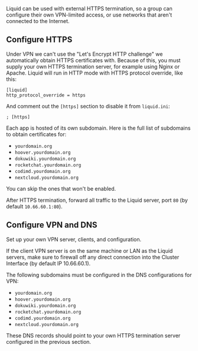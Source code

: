 Liquid can be used with external HTTPS termination, so a group can configure their own VPN-limited access, or use networks that aren't connected to the Internet.

## Configure HTTPS

Under VPN we can't use the "Let's Encrypt HTTP challenge" we automatically obtain HTTPS certificates with. Because of this, you must supply your own HTTPS termination server, for example using Nginx or Apache. Liquid will run in HTTP mode with HTTPS protocol override, like this:

```
[liquid]
http_protocol_override = https
```

And comment out the `[https]` section to disable it from `liquid.ini`:

```
; [https]
```

Each app is hosted of its own subdomain. Here is the full list of subdomains to obtain certificates for:

- `yourdomain.org`
- `hoover.yourdomain.org`
- `dokuwiki.yourdomain.org`
- `rocketchat.yourdomain.org`
- `codimd.yourdomain.org`
- `nextcloud.yourdomain.org`

You can skip the ones that won't be enabled.

After HTTPS termination, forward all traffic to the Liquid server, port `80` (by default `10.66.60.1:80`). 

## Configure VPN and DNS

Set up your own VPN server, clients, and configuration.

If the client VPN server is on the same machine or LAN as the Liquid servers, make sure to firewall off any direct connection into the Cluster Interface (by default IP 10.66.60.1).

The following subdomains must be configured in the DNS configurations for VPN:

- `yourdomain.org`
- `hoover.yourdomain.org`
- `dokuwiki.yourdomain.org`
- `rocketchat.yourdomain.org`
- `codimd.yourdomain.org`
- `nextcloud.yourdomain.org`

These DNS records should point to your own HTTPS termination server configured in the previous section.